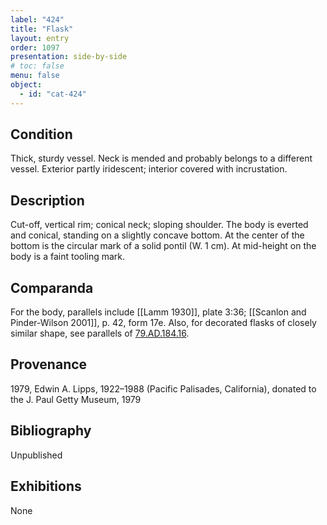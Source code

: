 ```yaml
---
label: "424"
title: "Flask"
layout: entry
order: 1097
presentation: side-by-side
# toc: false
menu: false
object:
  - id: "cat-424"
---
```


## Condition

Thick, sturdy vessel. Neck is mended and probably belongs to a different vessel. Exterior partly iridescent; interior covered with incrustation.

## Description

Cut-off, vertical rim; conical neck; sloping shoulder. The body is everted and conical, standing on a slightly concave bottom. At the center of the bottom is the circular mark of a solid pontil (W. 1 cm). At mid-height on the body is a faint tooling mark.

## Comparanda

For the body, parallels include [[Lamm 1930]], plate 3:36; [[Scanlon and Pinder-Wilson 2001]], p. 42, form 17e. Also, for decorated flasks of closely similar shape, see parallels of [79.AD.184.16](#cat).

## Provenance

1979, Edwin A. Lipps, 1922–1988 (Pacific Palisades, California), donated to the J. Paul Getty Museum, 1979

## Bibliography

Unpublished

## Exhibitions

None